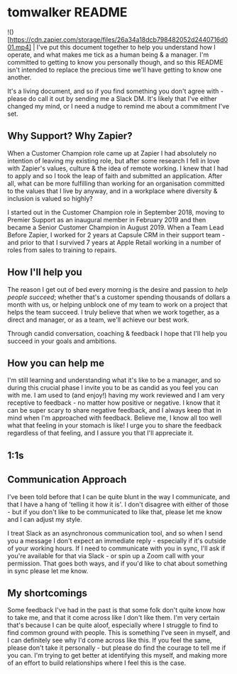 # tomwalker README

!()[https://cdn.zapier.com/storage/files/26a34a18dcb798482052d2440716d001.mp4] | I've put this document together to help you understand how I operate, and what makes me tick as a human being & a manager. I'm committed to getting to know you personally though, and so this README isn't intended to replace the precious time we'll have getting to know one another.

It's a living document, and so if you find something you don't agree with - please do call it out by sending me a Slack DM. It's likely that I've either changed my mind, or I need a nudge to remind me about a commitment I've set.

## Why Support? Why Zapier?

When a Customer Champion role came up at Zapier I had absolutely no intention of leaving my existing role, but after some research I fell in love with Zapier's values, culture & the idea of remote working. I knew that I had to apply and so I took the leap of faith and submitted an application. After all, what can be more fulfilling than working for an organisation committed to the values that I live by anyway, and in a workplace where diversity & inclusion is valued so highly?

I started out in the Customer Champion role in September 2018, moving to Premier Support as an inaugural member in February 2019 and then became a Senior Customer Champion in August 2019. When a Team Lead  Before Zapier, I worked for 2 years at Capsule CRM in their support team - and prior to that I survived 7 years at Apple Retail working in a number of roles from sales to training to repairs. 

## How I'll help you

The reason I get out of bed every morning is the desire and passion to _help people succeed_; whether that's a customer spending thousands of dollars a month with us, or helping unblock one of my team to work on a project that helps the team succeed. I truly believe that when we work together, as a direct and manager, or as a team, we'll achieve our best work.

Through candid conversation, coaching & feedback I hope that I'll help you succeed in your goals and ambitions.

## How you can help me

I'm still learning and understanding what it's like to be a manager, and so during this crucial phase I invite you to be as candid as you feel you can with me. I am used to (and enjoy!) having my work reviewed and I am very receptive to feedback - no matter how positive or negative. I know that it can be super scary to share negative feedback, and I always keep that in mind when I'm approached with feedback. Believe me, I know all too well what that feeling in your stomach is like! I urge you to share the feedback regardless of that feeling, and I assure you that I'll appreciate it.

## 1:1s

## Communication Approach

I've been told before that I can be quite blunt in the way I communicate, and that I have a hang of 'telling it how it is'. I don't disagree with either of those - but if you don't like to be communicated to like that, please let me know and I can adjust my style. 

I treat Slack as an asynchronous communication tool, and so when I send you a message I don't expect an immediate reply - especially if it's outside of your working hours. If I need to communicate with you in sync, I'll ask if you're available for that via Slack - or spin up a Zoom call with your permission. That goes both ways, and if you'd like to chat about something in sync please let me know.

## My shortcomings

Some feedback I've had in the past is that some folk don't quite know how to take me, and that it come across like I don't like them. I'm very certain that's because I can be quite aloof, especially where I struggle to find to find common ground with people. This is something I've seen in myself, and I can definitely see why I'd come across like this. If you feel the same, please don't take it personally - but please do find the courage to tell me if you can. I'm trying to get better at identifying this myself, and making more of an effort to build relationships where I feel this is the case. 
